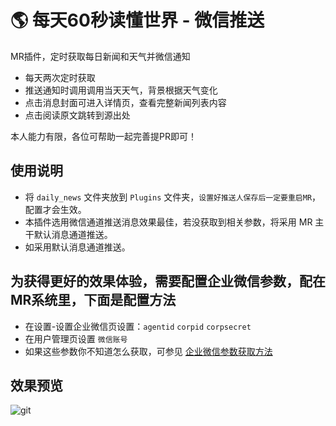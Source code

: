 # 🌎 每天60秒读懂世界 - 微信推送
MR插件，定时获取每日新闻和天气并微信通知
- 每天两次定时获取
- 推送通知时调用调用当天天气，背景根据天气变化
- 点击消息封面可进入详情页，查看完整新闻列表内容
- 点击阅读原文跳转到源出处

本人能力有限，各位可帮助一起完善提PR即可！



## 使用说明
- 将 `daily_news` 文件夹放到 `Plugins` 文件夹，`设置好推送人保存后一定要重启MR`，配置才会生效。
- 本插件选用微信通道推送消息效果最佳，若没获取到相关参数，将采用 MR 主干默认消息通道推送。
- 如采用默认消息通道推送。


## 为获得更好的效果体验，需要配置企业微信参数，配在MR系统里，下面是配置方法
- 在设置-设置企业微信页设置：`agentid` `corpid` `corpsecret`
- 在用户管理页设置 `微信账号`
- 如果这些参数你不知道怎么获取，可参见 [企业微信参数获取方法](https://alanoo.notion.site/thumb_media_id-64f170f7dcd14202ac5abd6d0e5031fb)



## 效果预览
![git](https://user-images.githubusercontent.com/68833595/216824475-88298af8-035c-4c08-a989-e879334d92ce.png)





